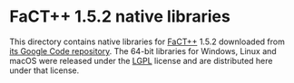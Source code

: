 # FaCT++ 1.5.2 native libraries

This directory contains native libraries for [FaCT++] 1.5.2 downloaded from
[its Google Code repository]. The 64-bit libraries for Windows, Linux and macOS
were released under the [LGPL] license and are distributed here under that license.

[FaCT++]: https://bitbucket.org/dtsarkov/factplusplus
[its Google Code repository]: https://code.google.com/archive/p/factplusplus/downloads
[LGPL]: ./licensing/lgpl-2.1.txt
